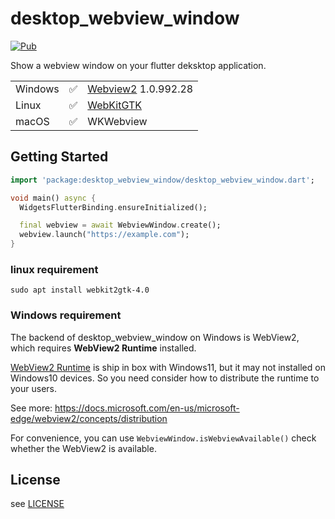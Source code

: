 # desktop_webview_window

[![Pub](https://img.shields.io/pub/v/desktop_webview_window.svg)](https://pub.dev/packages/desktop_webview_window)

Show a webview window on your flutter deksktop application.

|          |       |     |
| -------- | ------- | ---- |
| Windows  | ✅     | [Webview2](https://www.nuget.org/packages/Microsoft.Web.WebView2) 1.0.992.28 |
| Linux    | ✅    |  [WebKitGTK](https://webkitgtk.org/reference/webkit2gtk/stable/index.html)
| macOS    | ✅     |  WKWebview |

## Getting Started

```dart
import 'package:desktop_webview_window/desktop_webview_window.dart';

void main() async {
  WidgetsFlutterBinding.ensureInitialized();

  final webview = await WebviewWindow.create();
  webview.launch("https://example.com");
}

```

### **linux requirement**

```shell
sudo apt install webkit2gtk-4.0
```

### **Windows requirement**

The backend of desktop_webview_window on Windows is WebView2, which requires **WebView2 Runtime** installed.

[WebView2 Runtime](https://developer.microsoft.com/en-us/microsoft-edge/webview2) is ship in box with Windows11, but
it may not installed on Windows10 devices. So you need consider how to distribute the runtime to your users.

See more: https://docs.microsoft.com/en-us/microsoft-edge/webview2/concepts/distribution

For convenience, you can use `WebviewWindow.isWebviewAvailable()` check whether the WebView2 is available.


## License

see [LICENSE](./LICENSE)
